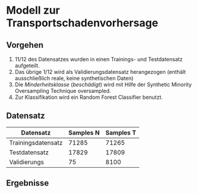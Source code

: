 # Modell zur Transportschadenvorhersage
## Vorgehen

1. 11/12 des Datensatzes wurden in einen Trainings- und Testdatensatz aufgeteilt. 
2. Das übrige 1/12 wird als Validierungsdatensatz herangezogen (enthält ausschließlich reale, keine synthetischen Daten)
3. Die *Minderheitsklasse* (_beschädigt_) wird mit Hilfe der Synthetic Minority Oversampling Technique oversampled.
4. Zur Klassifikation wird ein Random Forest Classifier benutzt.

## Datensatz

| Datensatz | Samples N | Samples T |
| - | - | - |
| Trainingsdatensatz | 71285 | 71265 | 
| Testdatensatz | 17829 | 17809 |
| Validierungs | 75 | 8100 |

## Ergebnisse
